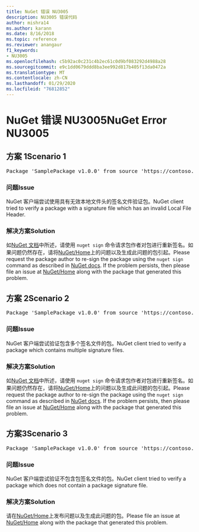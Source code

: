 ```yaml
---
title: NuGet 错误 NU3005
description: NU3005 错误代码
author: mishra14
ms.author: karann
ms.date: 8/16/2018
ms.topic: reference
ms.reviewer: anangaur
f1_keywords:
- NU3005
ms.openlocfilehash: c5b92ac0c231c4b2ec61c0d9bf083292d4988a28
ms.sourcegitcommit: e9c1dd0679ddd8ba3ee992d817b405f13da0472a
ms.translationtype: MT
ms.contentlocale: zh-CN
ms.lasthandoff: 01/29/2020
ms.locfileid: "76812852"
---
```

# <a name="nuget-error-nu3005"></a><span data-ttu-id="2ffeb-103">NuGet 错误 NU3005</span><span class="sxs-lookup"><span data-stu-id="2ffeb-103">NuGet Error NU3005</span></span>

## <a name="scenario-1"></a><span data-ttu-id="2ffeb-104">方案 1</span><span class="sxs-lookup"><span data-stu-id="2ffeb-104">Scenario 1</span></span>

<pre>Package 'SamplePackage v1.0.0' from source 'https://contoso.com/index.json': The package contains an invalid package signature file.</pre>

### <a name="issue"></a><span data-ttu-id="2ffeb-105">问题</span><span class="sxs-lookup"><span data-stu-id="2ffeb-105">Issue</span></span>

<span data-ttu-id="2ffeb-106">NuGet 客户端尝试使用具有无效本地文件头的签名文件验证包。</span><span class="sxs-lookup"><span data-stu-id="2ffeb-106">NuGet client tried to verify a package with a signature file which has an invalid Local File Header.</span></span>


### <a name="solution"></a><span data-ttu-id="2ffeb-107">解决方案</span><span class="sxs-lookup"><span data-stu-id="2ffeb-107">Solution</span></span>

<span data-ttu-id="2ffeb-108">如[NuGet 文档](../../create-packages/sign-a-package.md)中所述，请使用 `nuget sign` 命令请求包作者对包进行重新签名。如果问题仍然存在，请将[NuGet/Home](https://github.com/NuGet/Home/issues)上的问题以及生成此问题的包引起。</span><span class="sxs-lookup"><span data-stu-id="2ffeb-108">Please request the package author to re-sign the package using the `nuget sign` command as described in [NuGet docs](../../create-packages/sign-a-package.md). If the problem persists, then please file an issue at [NuGet/Home](https://github.com/NuGet/Home/issues) along with the package that generated this problem.</span></span>



## <a name="scenario-2"></a><span data-ttu-id="2ffeb-109">方案 2</span><span class="sxs-lookup"><span data-stu-id="2ffeb-109">Scenario 2</span></span>

<pre>Package 'SamplePackage v1.0.0' from source 'https://contoso.com/index.json': The package contains multiple package signature files.</pre>

### <a name="issue"></a><span data-ttu-id="2ffeb-110">问题</span><span class="sxs-lookup"><span data-stu-id="2ffeb-110">Issue</span></span>

<span data-ttu-id="2ffeb-111">NuGet 客户端尝试验证包含多个签名文件的包。</span><span class="sxs-lookup"><span data-stu-id="2ffeb-111">NuGet client tried to verify a package which contains multiple signature files.</span></span>


### <a name="solution"></a><span data-ttu-id="2ffeb-112">解决方案</span><span class="sxs-lookup"><span data-stu-id="2ffeb-112">Solution</span></span>

<span data-ttu-id="2ffeb-113">如[NuGet 文档](../../create-packages/sign-a-package.md)中所述，请使用 `nuget sign` 命令请求包作者对包进行重新签名。如果问题仍然存在，请将[NuGet/Home](https://github.com/NuGet/Home/issues)上的问题以及生成此问题的包引起。</span><span class="sxs-lookup"><span data-stu-id="2ffeb-113">Please request the package author to re-sign the package using the `nuget sign` command as described in [NuGet docs](../../create-packages/sign-a-package.md). If the problem persists, then please file an issue at [NuGet/Home](https://github.com/NuGet/Home/issues) along with the package that generated this problem.</span></span>



## <a name="scenario-3"></a><span data-ttu-id="2ffeb-114">方案3</span><span class="sxs-lookup"><span data-stu-id="2ffeb-114">Scenario 3</span></span>

<pre>Package 'SamplePackage v1.0.0' from source 'https://contoso.com/index.json': The package does not contain a valid package signature file.</pre>

### <a name="issue"></a><span data-ttu-id="2ffeb-115">问题</span><span class="sxs-lookup"><span data-stu-id="2ffeb-115">Issue</span></span>

<span data-ttu-id="2ffeb-116">NuGet 客户端尝试验证不包含包签名文件的包。</span><span class="sxs-lookup"><span data-stu-id="2ffeb-116">NuGet client tried to verify a package which does not contain a package signature file.</span></span>


### <a name="solution"></a><span data-ttu-id="2ffeb-117">解决方案</span><span class="sxs-lookup"><span data-stu-id="2ffeb-117">Solution</span></span>

<span data-ttu-id="2ffeb-118">请在[NuGet/Home](https://github.com/NuGet/Home/issues)上发布问题以及生成此问题的包。</span><span class="sxs-lookup"><span data-stu-id="2ffeb-118">Please file an issue at [NuGet/Home](https://github.com/NuGet/Home/issues) along with the package that generated this problem.</span></span>

